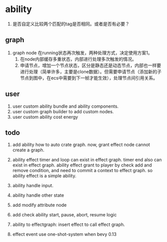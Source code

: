 # ability

1. 是否自定义比较两个匹配的tag是否相同。或者是否有必要？

## graph

1. graph node 在running状态再次触发，两种处理方式，决定使用方案1。
   1. 在node内部缓存多重状态，内部进行处理多次触发的情况。
   2. 申请节点，增加一个节点状态，区分是静态还是动态节点，内部也一样要进行处理（简单许多，主要是clone数据）。但需要申请节点（添加新的子节点到图中，在ecs中需要到下一帧才能生效），处理节点间引用关系。

## user

1. user custom ability bundle and ability components.
2. user custom graph builder to add custom nodes.
3. user custom ability cost energy

## todo

1. add ability how to auto crate graph. now, grant effect node cannot create a graph.

2. ability effect timer and loop can exist in effect graph. timer end also can exist in effect graph. ability effect grant to player by check add and remove condition, and need to commit a context to effect graph. so ability effect is a simple ability.

3. ability handle input.

4. ability handle other state

5. add modify attribute node

6. add check ability start, pause, abort, resume logic

7. ability to effectgraph: insert effect to call effect graph.

8. effect event use one-shot-system when bevy 0.13
